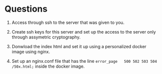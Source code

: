 # Questions

1. Access through ssh to the server that was given to you.

2. Create ssh keys for this server and set up the access to the server only through assymetric cryptography.

3. Donwload the index html and set it up using a personalized docker image using nginx.

4. Set up an nginx.conf file that has the line `error_page   500 502 503 504  /50x.html;` inside the docker image.
